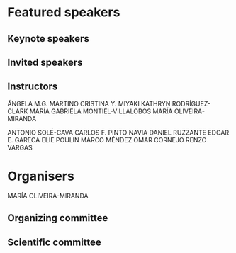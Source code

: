 # Featured speakers

## Keynote speakers


## Invited speakers


## Instructors

ÁNGELA M.G. MARTINO
CRISTINA Y. MIYAKI
KATHRYN RODRÍGUEZ-CLARK
MARÍA GABRIELA MONTIEL-VILLALOBOS
MARÍA OLIVEIRA-MIRANDA

ANTONIO SOLÉ-CAVA
CARLOS F. PINTO NAVIA
DANIEL RUZZANTE
EDGAR E. GARECA
ELIE POULIN
MARCO MÉNDEZ
OMAR CORNEJO
RENZO VARGAS

# Organisers

MARÍA OLIVEIRA-MIRANDA

## Organizing committee


## Scientific committee
